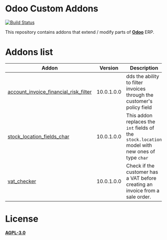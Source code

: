 # Odoo Custom Addons
[![Build Status](https://travis-ci.org/LuqueDaniel/odoo-custom-addons.svg?branch=10.0)](https://travis-ci.org/LuqueDaniel/odoo-custom-addons)

This repository contains addons that extend / modify parts of **[Odoo](https://www.odoo.com/)** ERP.

# Addons list
Addon | Version | Description |
------|---------|-------------|
[account_invoice_financial_risk_filter](https://github.com/LuqueDaniel/odoo-custom-addons/tree/10.0/account_invoice_financial_risk_filter) | 10.0.1.0.0 | dds the ability to filter invoices through the customer's policy field |
[stock_location_fields_char](https://github.com/LuqueDaniel/odoo-custom-addons/tree/10.0/stock_location_fields_char) | 10.0.1.0.0 | This addon replaces the `int` fields of the `stock.location` model with new ones of type `char` |
[vat_checker](https://github.com/LuqueDaniel/odoo-custom-addons/tree/10.0/vat_checker) | 10.0.1.0.0 | Check if the customer has a VAT before creating an invoice from a sale order. |

# License
[**AGPL-3.0**](http://www.gnu.org/licenses/agpl)
